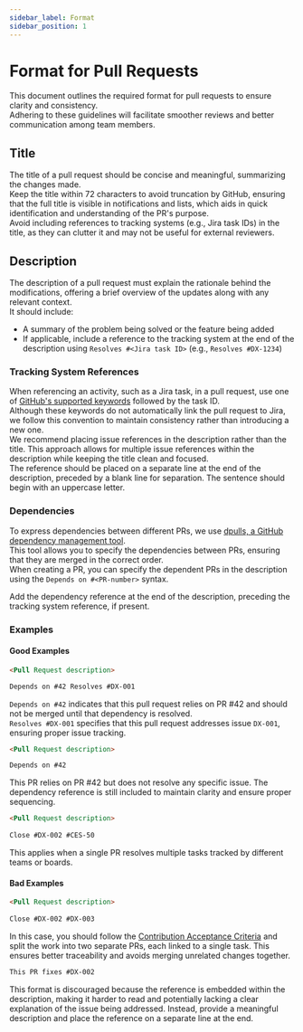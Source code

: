 ```yaml
---
sidebar_label: Format
sidebar_position: 1
---
```


# Format for Pull Requests

This document outlines the required format for pull requests to ensure clarity
and consistency.  
Adhering to these guidelines will facilitate smoother reviews and better
communication among team members.

## Title

The title of a pull request should be concise and meaningful, summarizing the
changes made.  
Keep the title within 72 characters to avoid truncation by GitHub, ensuring that
the full title is visible in notifications and lists, which aids in quick
identification and understanding of the PR's purpose.  
Avoid including references to tracking systems (e.g., Jira task IDs) in the
title, as they can clutter it and may not be useful for external reviewers.

## Description

The description of a pull request must explain the rationale behind the
modifications, offering a brief overview of the updates along with any relevant
context.  
It should include:

- A summary of the problem being solved or the feature being added
- If applicable, include a reference to the tracking system at the end of the
  description using `Resolves #<Jira task ID>` (e.g., `Resolves #DX-1234`)

### Tracking System References

When referencing an activity, such as a Jira task, in a pull request, use one of
[GitHub's supported keywords](https://docs.github.com/en/issues/tracking-your-work-with-issues/using-issues/linking-a-pull-request-to-an-issue#linking-a-pull-request-to-an-issue-using-a-keyword)
followed by the task ID.  
Although these keywords do not automatically link the pull request to Jira, we
follow this convention to maintain consistency rather than introducing a new
one.  
We recommend placing issue references in the description rather than the title.
This approach allows for multiple issue references within the description while
keeping the title clean and focused.  
The reference should be placed on a separate line at the end of the description,
preceded by a blank line for separation. The sentence should begin with an
uppercase letter.

### Dependencies

To express dependencies between different PRs, we use
[dpulls, a GitHub dependency management tool](https://www.dpulls.com/).  
This tool allows you to specify the dependencies between PRs, ensuring that they
are merged in the correct order.  
When creating a PR, you can specify the dependent PRs in the description using
the `Depends on #<PR-number>` syntax.

Add the dependency reference at the end of the description, preceding the
tracking system reference, if present.

### Examples

#### Good Examples

```markdown
<Pull Request description>

Depends on #42 Resolves #DX-001
```

`Depends on #42` indicates that this pull request relies on PR #42 and should
not be merged until that dependency is resolved.  
`Resolves #DX-001` specifies that this pull request addresses issue `DX-001`,
ensuring proper issue tracking.

```markdown
<Pull Request description>

Depends on #42
```

This PR relies on PR #42 but does not resolve any specific issue. The dependency
reference is still included to maintain clarity and ensure proper sequencing.

```markdown
<Pull Request description>
  
Close #DX-002 #CES-50
```

This applies when a single PR resolves multiple tasks tracked by different teams
or boards.

#### Bad Examples

```markdown
<Pull Request description>
  
Close #DX-002 #DX-003
```

In this case, you should follow the
[Contribution Acceptance Criteria](acceptance-criteria.md) and split the work
into two separate PRs, each linked to a single task. This ensures better
traceability and avoids merging unrelated changes together.

```markdown
This PR fixes #DX-002
```

This format is discouraged because the reference is embedded within the
description, making it harder to read and potentially lacking a clear
explanation of the issue being addressed. Instead, provide a meaningful
description and place the reference on a separate line at the end.
